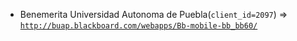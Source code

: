  - Benemerita Universidad Autonoma de Puebla(`client_id=2097`) => [`http://buap.blackboard.com/webapps/Bb-mobile-bb_bb60/`](http://buap.blackboard.com/webapps/Bb-mobile-bb_bb60/)
